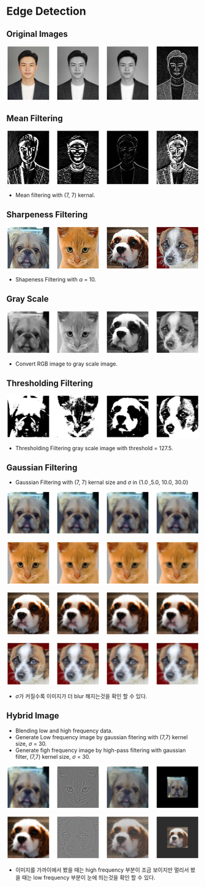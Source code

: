 # Edge Detection

## Original Images
![Original](https://github.com/wonhyung64/CVspecial/blob/main/edge_detection/src/ex/results/original.png "Original imgs")

## Mean Filtering
![Mean Filtering](https://github.com/wonhyung64/CVspecial/blob/main/edge_detection/src/ex/results/sobel.png "mean filterd imgs")
- Mean filtering with (7, 7) kernal.
## Sharpeness Filtering
![Sharpeness Filtering](https://github.com/wonhyung64/CVspecial/blob/main/image_filtering/src/ex/results/sharpness_filter.png "shaprned imgs")
- Shapeness Filtering with $\alpha$ = 10.

## Gray Scale 
![Gray Scaling](https://github.com/wonhyung64/CVspecial/blob/main/image_filtering/src/ex/results/gray_filter.png "gray scale imgs")
- Convert RGB image to gray scale image.

## Thresholding Filtering
![Thresholding Filtering](https://github.com/wonhyung64/CVspecial/blob/main/image_filtering/src/ex/results/thresholding_filter.png "thresholding filterd imgs")
- Thresholding Filtering gray scale image with threshold = 127.5.

## Gaussian Filtering
- Gaussian Filtering with (7, 7) kernal size and $\sigma$  in {1.0 ,5.0, 10.0, 30.0}

![Gaussian Filtering1](https://github.com/wonhyung64/CVspecial/blob/main/image_filtering/src/ex/results/gaussian_filter_img1.png "gaussian1")

![Gaussian Filtering2](https://github.com/wonhyung64/CVspecial/blob/main/image_filtering/src/ex/results/gaussian_filter_img2.png "gaussian2")

![Gaussian Filtering3](https://github.com/wonhyung64/CVspecial/blob/main/image_filtering/src/ex/results/gaussian_filter_img3.png "gaussian3")

![Gaussian Filtering4](https://github.com/wonhyung64/CVspecial/blob/main/image_filtering/src/ex/results/gaussian_filter_img4.png "gaussian4")
- $\sigma$가 커질수록 이미지가 더 blur 해지는것을 확인 할 수 있다.

## Hybrid Image
- Blending low and high frequency data.
- Generate Low frequency image by gaussian fitering with (7,7) kernel size, $\sigma$ = 30.
- Generate figh frequency image by high-pass filtering with gaussian filter, (7,7) kernel size, $\sigma$ = 30. 

![Hybrid Img1](https://github.com/wonhyung64/CVspecial/blob/main/image_filtering/src/ex/results/hybrid_img1_img2.png "hybrid1")

![Hybrid Img2](https://github.com/wonhyung64/CVspecial/blob/main/image_filtering/src/ex/results/hybrid_img3_img4.png "hybrid2")
- 이미지를 가까이에서 봤을 때는 high frequency 부분이 조금 보이지만 멀리서 봤을 때는 low frequency 부분이 눈에 띄는것을 확인 할 수 있다.
